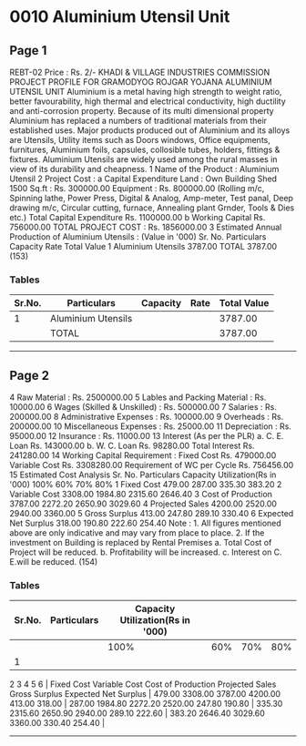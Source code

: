 # 0010 Aluminium Utensil Unit

## Page 1

REBT-02 Price : Rs. 2/- KHADI & VILLAGE INDUSTRIES COMMISSION PROJECT PROFILE FOR GRAMODYOG ROJGAR YOJANA ALUMINIUM UTENSIL UNIT Aluminium is a metal having high strength to weight ratio, better favourability, high thermal and electrical conductivity, high ductility and anti-corrosion property. Because of its multi dimensional property Aluminium has replaced a numbers of traditional materials from their established uses. Major products produced out of Aluminium and its alloys are Utensils, Utility items such as Doors windows, Office equipments, furnitures, Aluminium foils, capsules, collosible tubes, holders, fittings & fixtures. Aluminium Utensils are widely used among the rural masses in view of its durability and cheapness. 1 Name of the Product : Aluminium Utensil 2 Project Cost : a Capital Expenditure Land : Own Building Shed 1500 Sq.ft : Rs. 300000.00 Equipment : Rs. 800000.00 (Rolling m/c, Spinning lathe, Power Press, Digital & Analog, Amp-meter, Test panal, Deep drawing m/c, Circular cutting, furnace, Annealing plant Grnder, Tools & Dies etc.) Total Capital Expenditure Rs. 1100000.00 b Working Capital Rs. 756000.00 TOTAL PROJECT COST : Rs. 1856000.00 3 Estimated Annual Production of Aluminium Utensils : (Value in '000) Sr. No. Particulars Capacity Rate Total Value 1 Aluminium Utensils 3787.00 TOTAL 3787.00 (153)

### Tables

| Sr.No. | Particulars | Capacity | Rate | Total Value |
|---|---|---|---|---|
| 1 | Aluminium Utensils |  |  | 3787.00 |
|  | TOTAL |  |  | 3787.00 |

---

## Page 2

4 Raw Material : Rs. 2500000.00 5 Lables and Packing Material : Rs. 10000.00 6 Wages (Skilled & Unskilled) : Rs. 500000.00 7 Salaries : Rs. 200000.00 8 Administrative Expenses : Rs. 100000.00 9 Overheads : Rs. 200000.00 10 Miscellaneous Expenses : Rs. 25000.00 11 Depreciation : Rs. 95000.00 12 Insurance : Rs. 11000.00 13 Interest (As per the PLR) a. C. E. Loan Rs. 143000.00 b. W. C. Loan Rs. 98280.00 Total Interest Rs. 241280.00 14 Working Capital Requirement : Fixed Cost Rs. 479000.00 Variable Cost Rs. 3308280.00 Requirement of WC per Cycle Rs. 756456.00 15 Estimated Cost Analysis Sr. No. Particulars Capacity Utilization(Rs in '000) 100% 60% 70% 80% 1 Fixed Cost 479.00 287.00 335.30 383.20 2 Variable Cost 3308.00 1984.80 2315.60 2646.40 3 Cost of Production 3787.00 2272.20 2650.90 3029.60 4 Projected Sales 4200.00 2520.00 2940.00 3360.00 5 Gross Surplus 413.00 247.80 289.10 330.40 6 Expected Net Surplus 318.00 190.80 222.60 254.40 Note : 1. All figures mentioned above are only indicative and may vary from place to place. 2. If the investment on Building is replaced by Rental Premises a. Total Cost of Project will be reduced. b. Profitability will be increased. c. Interest on C. E.will be reduced. (154)

### Tables

| Sr.No. | Particulars | Capacity Utilization(Rs in '000) |  |  |  |
|---|---|---|---|---|---|
|  |  | 100% | 60% | 70% | 80% |
| 1
2
3
4
5
6 | Fixed Cost
Variable Cost
Cost of Production
Projected Sales
Gross Surplus
Expected Net Surplus | 479.00
3308.00
3787.00
4200.00
413.00
318.00 | 287.00
1984.80
2272.20
2520.00
247.80
190.80 | 335.30
2315.60
2650.90
2940.00
289.10
222.60 | 383.20
2646.40
3029.60
3360.00
330.40
254.40 |

---
